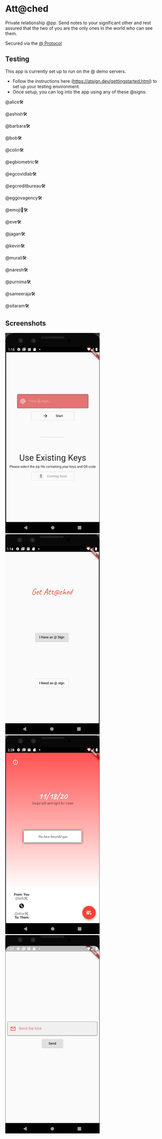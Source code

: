 # Att@ched

Private relationship @pp. Send notes to your significant other and rest assured that the two of you are the only ones in the world who can see them.

Secured via the [@ Protocol](https://atsign.com/)

## Testing
This app is currently set up to run on the @ demo servers. 
- Follow the instructions here (https://atsign.dev/gettingstarted.html) to set up your testing environment.
- Once setup, you can log into the app using any of these @signs:

@alice🛠

@ashish🛠

@barbara🛠

@bob🛠

@colin🛠

@egbiometric🛠

@egcovidlab🛠

@egcreditbureau🛠

@eggovagency🛠

@emoji🦄🛠

@eve🛠

@jagan🛠

@kevin🛠

@murali🛠

@naresh🛠

@purnima🛠

@sameeraja🛠

@sitaram🛠

## Screenshots

<img src="https://github.com/jtmuller5/attached/blob/main/assets/screenshots/attached_sign_in.png" width="300"/>
<img src="https://github.com/jtmuller5/attached/blob/main/assets/screenshots/attached_welcome.png" width="300"/>
<img src="https://github.com/jtmuller5/attached/blob/main/assets/screenshots/love_note.png" width="300"/>
<img src="https://github.com/jtmuller5/attached/blob/main/assets/screenshots/send_message.png" width="300"/>
